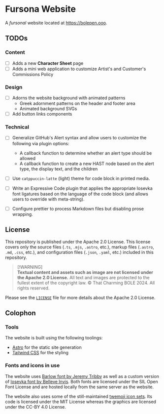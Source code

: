 # Fursona Website

A *fursonal* website located at <https://bolepen.ooo>.


## TODOs

### Content

- [ ] Adds a new **Character Sheet** page
- [ ] Adds a mini web application to customize Artist's and Customer's Commissions Policy

### Design

- [ ] Adorns the website background with animated patterns
  - Greek adornment patterns on the header and footer area
  - Animated background SVGs
- [ ] Add button links components

### Technical

- [ ] Generalize GitHub's Alert syntax and allow users to customize the following via plugin options:
  - A callback function to determine whether an alert type should be allowed
  - A callback function to create a new HAST node based on the alert type, the display text, and the children
- [ ] Use `catppuccin-latte` (light) theme for code block in printed media.
- [ ] Write an Expressive Code plugin that applies the appropriate Iosevka font ligatures
  based on the language of the code block (and allows users to override with meta-string).
- [ ] Configure prettier to process Markdown files but disabling prose wrapping.


## License

This repository is published under the Apache 2.0 License.
This license covers only the source files (`.ts`, `.mjs`, `.astro`, etc.),
markup files (`.astro`, `.md`, `.css`, etc.),
and configuration files (`.json`, `.yaml`, etc.) included in this repository.

> \[!WARNING]\
> **Textual content and assets such as image are not licensed under the Apache 2.0 License.**
> All text and images are protected to the fullest extent of the copyright law. ©
> That Charming BOLE 2024. All rights reserved.

Please see the [`LICENSE`](LICENSE) file for more details about the Apache 2.0 License.


## Colophon

### Tools

The website is built using the following toolings:

- [Astro](https://astro.build) for the static site generation
- [Tailwind CSS](https://tailwindcss.com) for the styling

### Fonts and icons in use

The website uses [Barlow font by Jeremy Tribby](https://tribby.com/fonts/barlow/)
as well as a custom version of [Iosevka font by Belleve Invis](https://typeof.net/Iosevka/).
Both fonts are licensed under the SIL Open Font License
and are hosted locally from the same server as the website.

The website also uses some of the still-maintained
[twemoji icon sets](https://github.com/jdecked/twemoji).
Its code is licensed under the MIT License
whereas the graphics are licensed under the CC-BY 4.0 License.

